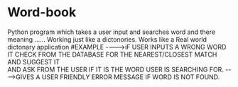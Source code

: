 # Word-book
 Python program which takes a user input and searches word and there meaning ...... Working just like a dictonories.
Works like a Real world dictonary application 
#EXAMPLE
   ---->iF USER INPUTS A WRONG WORD IT CHECK FROM THE DATABASE FOR THE NEAREST/CLOSEST MATCH AND SUGGEST IT\
   AND ASK FROM THE USER IF IT IS THE WORD USER IS SEARCHING FOR.
   ---->GIVES A USER FRIENDLY ERROR MESSAGE IF WORD IS NOT FOUND.
